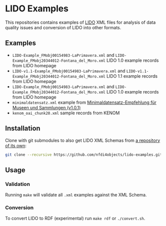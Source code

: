 # LIDO Examples

This repositories contains examples of [LIDO](http://www.lido-schema.org/) XML files for analysis of data quality issues and conversion of LIDO into other formats.

## Examples

- `LIDO-Example_FMobj00154983-LaPrimavera.xml` and `LIDO-Example_FMobj20344012-Fontana_del_Moro.xml` LIDO 1.0 example records from LIDO homepage
- `LIDO-v1.1-Example_FMobj00154983-LaPrimavera.xml` and `LIDO-v1.1-Example_FMobj20344012-Fontana_del_Moro.xml` LIDO 1.1 example records from LIDO homepage
- `LIDO-Example_FMobj00154983-LaPrimavera.xml` and `LIDO-Example_FMobj20344012-Fontana_del_Moro.xml` LIDO 1.0 example records from LIDO homepage
- `minimaldatensatz.xml` example from [Minimaldatensatz-Empfehlung für Museen und Sammlungen (v1.0.1)](https://wiki.deutsche-digitale-bibliothek.de/pages/viewpage.action?pageId=120422678) 
- `kenom_oai_chunk20.xml` sample records from KENOM

## Installation

Clone with git submodules to also get LIDO XML Schemas from [a repository of its own](https://github.com/nfdi4objects/lido-schema):

~~~sh
git clone --recursive https://github.com/nfdi4objects/lido-examples.git
~~~

## Usage

### Validation

Running `make` will validate all `.xml` examples against the XML Schema.

### Conversion

To convert LIDO to RDF (experimental) run `make rdf` or `./convert.sh`.

